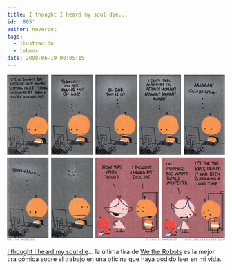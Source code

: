 ```yaml
---
title: I thought I heard my soul die...
id: '805'
author: neverbot
tags:
  - ilustración
  - tebeos
date: 2008-06-19 00:05:15
---
```


![](./i-thought-i-heard-my-soul-die/1280.jpg)

[I thought I heard my soul die](http://www.wetherobots.com/2007/11/14/not-unexpected/)... la última tira de [We the Robots](http://www.wetherobots.com/) es la mejor tira cómica sobre el trabajo en una oficina que haya podido leer en mi vida.